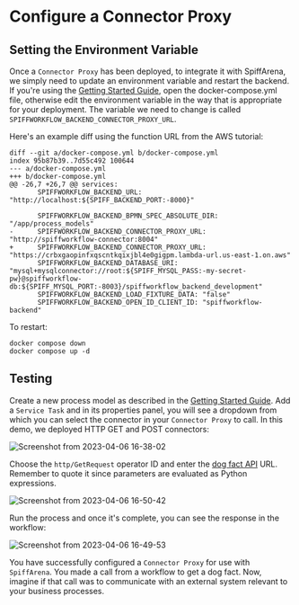 # Configure a Connector Proxy

## Setting the Environment Variable

Once a `Connector Proxy` has been deployed, to integrate it with SpiffArena, we simply need to update an environment variable and restart the backend. If you're using the [Getting Started Guide](https://www.spiffworkflow.org/posts/articles/get_started/), open the docker-compose.yml file, otherwise edit the environment variable in the way that is appropriate for your deployment. The variable we need to change is called `SPIFFWORKFLOW_BACKEND_CONNECTOR_PROXY_URL`.

Here's an example diff using the function URL from the AWS tutorial:

```
diff --git a/docker-compose.yml b/docker-compose.yml
index 95b87b39..7d55c492 100644
--- a/docker-compose.yml
+++ b/docker-compose.yml
@@ -26,7 +26,7 @@ services:
       SPIFFWORKFLOW_BACKEND_URL: "http://localhost:${SPIFF_BACKEND_PORT:-8000}"
 
       SPIFFWORKFLOW_BACKEND_BPMN_SPEC_ABSOLUTE_DIR: "/app/process_models"
-      SPIFFWORKFLOW_BACKEND_CONNECTOR_PROXY_URL: "http://spiffworkflow-connector:8004"
+      SPIFFWORKFLOW_BACKEND_CONNECTOR_PROXY_URL: "https://crbxgaopinfxqscntkqixjbl4e0gigpm.lambda-url.us-east-1.on.aws"
       SPIFFWORKFLOW_BACKEND_DATABASE_URI: "mysql+mysqlconnector://root:${SPIFF_MYSQL_PASS:-my-secret-pw}@spiffworkflow-db:${SPIFF_MYSQL_PORT:-8003}/spiffworkflow_backend_development"
       SPIFFWORKFLOW_BACKEND_LOAD_FIXTURE_DATA: "false"
       SPIFFWORKFLOW_BACKEND_OPEN_ID_CLIENT_ID: "spiffworkflow-backend"

```

To restart:

```
docker compose down
docker compose up -d
```

## Testing

Create a new process model as described in the [Getting Started Guide](https://www.spiffworkflow.org/posts/articles/get_started/). Add a `Service Task` and in its properties panel, you will see a dropdown from which you can select the connector in your `Connector Proxy` to call. In this demo, we deployed HTTP GET and POST connectors:

![Screenshot from 2023-04-06 16-38-02](https://user-images.githubusercontent.com/100367399/230489492-63cf88bf-7533-4160-95cb-d6194506dd5d.png)

Choose the `http/GetRequest` operator ID and enter the [dog fact API](https://dog-api.kinduff.com/api/facts) URL. Remember to quote it since parameters are evaluated as Python expressions.

![Screenshot from 2023-04-06 16-50-42](https://user-images.githubusercontent.com/100367399/230491661-abdfdd3a-48f5-4f50-b6e5-9e3a5f562961.png)

Run the process and once it's complete, you can see the response in the workflow:

![Screenshot from 2023-04-06 16-49-53](https://user-images.githubusercontent.com/100367399/230491713-9d3f9bd0-f284-4004-b00c-cb6dc94b53df.png)

You have successfully configured a `Connector Proxy` for use with `SpiffArena`. You made a call from a workflow to get a dog fact. Now, imagine if that call was to communicate with an external system relevant to your business processes.
